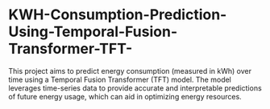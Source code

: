 # KWH-Consumption-Prediction-Using-Temporal-Fusion-Transformer-TFT-
This project aims to predict energy consumption (measured in kWh) over time using a Temporal Fusion Transformer (TFT) model. The model leverages time-series data to provide accurate and interpretable predictions of future energy usage, which can aid in optimizing energy resources.
